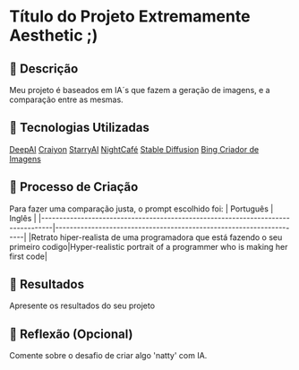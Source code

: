 # Título do Projeto Extremamente Aesthetic ;)

## 📒 Descrição
Meu projeto é baseados em IA´s que fazem a geração de imagens, e a comparação entre as mesmas.

## 🤖 Tecnologias Utilizadas
[DeepAI](https://deepai.org/)
[Craiyon](https://starryai.com/app/create)
[StarryAI](https://www.craiyon.com/)
[NightCafé](https://creator.nightcafe.studio/studio?focus=create)
[Stable Diffusion](https://stablediffusionweb.com/pt#google_vignette)
[Bing Criador de Imagens](https://www.bing.com/images/create)

## 🧐 Processo de Criação
Para fazer uma comparação justa, o prompt escolhido foi:
|                               Português                                         |                                 Inglês                              |
|---------------------------------------------------------------------------------|---------------------------------------------------------------------|
|Retrato hiper-realista de uma programadora que está fazendo o seu primeiro codigo|Hyper-realistic portrait of a programmer who is making her first code|

## 🚀 Resultados
Apresente os resultados do seu projeto

## 💭 Reflexão (Opcional)
Comente sobre o desafio de criar algo 'natty' com IA.
